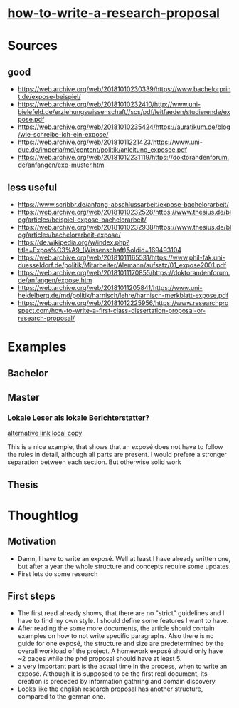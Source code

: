 # [how-to-write-a-research-proposal](how-to-write-a-research-proposal.md)

# Sources
## good
* https://web.archive.org/web/20181010230339/https://www.bachelorprint.de/expose-beispiel/
* https://web.archive.org/web/20181010232410/http://www.uni-bielefeld.de/erziehungswissenschaft//scs/pdf/leitfaeden/studierende/expose.pdf
* https://web.archive.org/web/20181010235424/https://auratikum.de/blog/wie-schreibe-ich-ein-expose/
* https://web.archive.org/web/20181011221423/https://www.uni-due.de/imperia/md/content/politik/anleitung_exposee.pdf
* https://web.archive.org/web/20181012231119/https://doktorandenforum.de/anfangen/exp-muster.htm

## less useful
* https://www.scribbr.de/anfang-abschlussarbeit/expose-bachelorarbeit/
* https://web.archive.org/web/20181010232528/https://www.thesius.de/blog/articles/beispiel-expose-bachelorarbeit/
* https://web.archive.org/web/20181010232938/https://www.thesius.de/blog/articles/bachelorarbeit-expose/
* https://de.wikipedia.org/w/index.php?title=Expos%C3%A9_(Wissenschaft)&oldid=169493104
* https://web.archive.org/web/20181011165531/https://www.phil-fak.uni-duesseldorf.de/politik/Mitarbeiter/Alemann/aufsatz/01_expose2001.pdf
* https://web.archive.org/web/20181011170855/https://doktorandenforum.de/anfangen/expose.htm
* https://web.archive.org/web/20181011205841/https://www.uni-heidelberg.de/md/politik/harnisch/lehre/harnisch-merkblatt-expose.pdf
* https://web.archive.org/web/20181012225956/https://www.researchprospect.com/how-to-write-a-first-class-dissertation-proposal-or-research-proposal/

# Examples

## Bachelor

## Master

### [Lokale Leser als lokale Berichterstatter?](https://web.archive.org/web/20181012232326/https://www.bachelorprint.de//wp-content/uploads/2016/05/Expos%25C3%25A9-Beispiel-2-Mustervorlage-Masterarbeit.pdf)

[alternative link](https://www.bachelorprint.de//wp-content/uploads/2016/05/Expos%C3%A9-Beispiel-2-Mustervorlage-Masterarbeit.pdf)
[local copy](./Expos%C3%A9-Beispiel-2-Mustervorlage-Masterarbeit.pdf)

This is a nice example, that shows that an exposé does not have to follow the rules in detail, although all parts are present. I would prefere a stronger separation between each section. But otherwise solid work

## Thesis



 

# Thoughtlog

## Motivation
* Damn, I have to write an exposé. Well at least I have already written one, but after a year the whole structure and concepts require some updates.
* First lets do some research

## First steps

* The first read already shows, that there are no "strict" guidelines and I have to find my own style. I should define some features I want to have.
* After reading the some more documents, the article should contain examples on how to not write specific paragraphs. Also there is no guide for one exposé, the structure and size are predetermined by the overall workload of the project. A homework exposé should only have ~2 pages while the phd proposal should have at least 5.
* a very important part is the actual time in the process, when to write an exposé. Although it is supposed to be the first real document, its creation is preceded by information gathring and domain discovery
* Looks like the english research proposal has another structure, compared to the german one.

